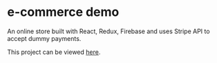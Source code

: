 # e-commerce demo
An online store built with React, Redux, Firebase and uses Stripe API to accept dummy payments.

This project can be viewed [here](https://stripe-tomato.herokuapp.com/).
